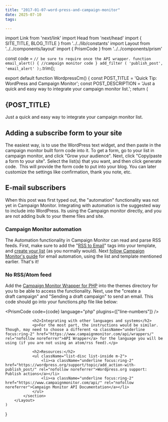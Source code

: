 ```yaml
---
title: "2017-01-07-word-press-and-campaign-monitor"
date: 2025-07-10
tags:

---
```


import Link from 'next/link'
import Head from 'next/head'
import { SITE_TITLE, BLOG_TITLE } from '../../lib/constants'
import Layout from '../../components/layout'
import { PrismCode } from '../../components/prism'

const code = `
// be sure to require once the API wrapper.
function email_alert() {
    //campaign monitor code
}
add_filter ( 'publish_post', 'email_alert' );
`.trim();

export default function WordpressCm() {
    const POST_TITLE = 'Quick Tip: WordPress and Campaign Monitor';
    const POST_DESCRIPTION = 'Just a quick and easy way to integrate your campaign monitor list.';
    return (
        <Layout>
            <Head>
                <title>{POST_TITLE} - {SITE_TITLE}</title>
                <meta name="description" content={POST_DESCRIPTION} />
            </Head>
            <section aria-labelledby="main-content">
                <h1 id="main-content">{POST_TITLE}</h1>
                <p>Just a quick and easy way to integrate your campaign monitor list.</p>
                <h2>Adding a subscribe form to your site</h2>
                <p>The easiest way, is to use the WordPress text widget, and then paste in the campaign monitor built form code into it. To get a form, go to your list in campaign monitor, and click &quot;Grow your audience&quot;. Next, click &quot;Copy/paste a form to your site&quot;. Select the list(s) that you want, and then click generate code.  This will provide the form code to put into your blog. You can later customize the settings like confirmation, thank you note, etc.</p>
                <h2>E-mail subscribers</h2>
                <p>When this post was first typed out, the &quot;automation&quot; functionality was not yet in Campaign Monitor. Integrating with automation is the suggested way to include into WordPress. Its using the Campaign monitor directly, and you are not adding bulk to your theme files and site.</p>
                <h3>Campaign Monitor automation</h3>
                <p>The Automation functionality in Campaign Monitor can read and parse RSS feeds. First, make sure to add the &quot;<a className="underline focus:ring-2" href="https://www.campaignmonitor.com/create/rss-to-email/" rel="nofollow noreferrer">RSS to Email</a>&quot; tags into your template, and <a className="underline focus:ring-2" href="https://help.campaignmonitor.com/create-a-subscriber-list" rel="nofollow noreferrer">create your list</a> (as you normally would). Next <a className="underline focus:ring-2" href="https://help.campaignmonitor.com/recurring-rss-to-email-campaigns" rel="nofollow noreferrer">follow Campaign Monitor&apos;s guide</a> for email automation, using the list and template mentioned earlier. That&apos;s it!</p>
                <h3>No RSS/Atom feed</h3>
                <p>Add the <a title="Campaign Monitor Wrapper for PHP" href="https://campaignmonitor.github.io/createsend-php/" rel="nofollow noreferrer">Campaign Monitor Wrapper for PHP</a> into the themes directory for you to be able to access the functionality. Next, use the &quot;create a draft campaign&quot; and &quot;Sending a draft campaign&quot; to send an email. This code should go into your functions.php file like below:</p>
                <PrismCode
                    code={code}
                    language="php"
                    plugins={["line-numbers"]}
                />

                <h2>Integrating with other languages and systems</h2>
                <p>For the most part, the instructions would be similar. Though, may need to choose a different <a className="underline focus:ring-2" href="https://www.campaignmonitor.com/api/wrappers/" rel="nofollow noreferrer">API Wrapper</a> for the language you will be using (if you are not using an atom/rss feed).</p>

                <h2>Resources:</h2>
                <ul className="list-disc list-inside m-2">
                    <li><a className="underline focus:ring-2" href="https://wordpress.org/support/topic/add_action-with-publish_post/" rel="nofollow noreferrer">Wordpress.org support: Publish actions</a></li>
                    <li><a className="underline focus:ring-2" href="https://www.campaignmonitor.com/api/" rel="nofollow noreferrer">Campaign Monitor API Documentation</a></li>
                </ul>
            </section>
        </Layout>
    )
}
